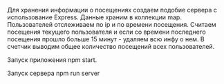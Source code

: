 Для хранения информации о посещениях создаем подобие сервера с использование Express. Данные храним в коллекции map.
Пользователей отслеживаем по ip и по времени посещения.
Считаем посещения текущего пользователя и  если со времени последнего посещения прошло больше 15 минут - удаляем всю инфу о нем.
В счетчик выводим общее количество посещений всех пользователей.

Запуск приложения npm start. 

Запуск сервера npm run server
